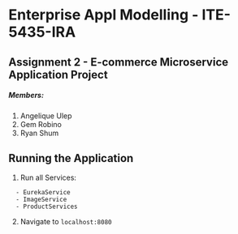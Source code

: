 # **Enterprise Appl Modelling - ITE-5435-IRA**
## Assignment 2 - E-commerce Microservice Application Project

##### Members:
1. Angelique Ulep
2. Gem Robino
3. Ryan Shum

## Running the Application
1. Run all Services:
```
  - EurekaService
  - ImageService
  - ProductServices
```
2. Navigate to `localhost:8080`